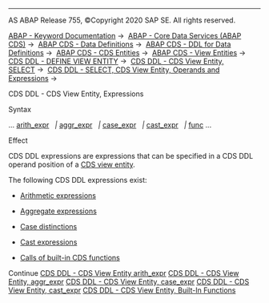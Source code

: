   

* * *

AS ABAP Release 755, ©Copyright 2020 SAP SE. All rights reserved.

[ABAP - Keyword Documentation](https://help.sap.com/doc/abapdocu_755_index_htm/7.55/en-US/abenabap.htm) →  [ABAP - Core Data Services (ABAP CDS)](https://help.sap.com/doc/abapdocu_755_index_htm/7.55/en-US/abencds.htm) →  [ABAP CDS - Data Definitions](https://help.sap.com/doc/abapdocu_755_index_htm/7.55/en-US/abencds_entities.htm) →  [ABAP CDS - DDL for Data Definitions](https://help.sap.com/doc/abapdocu_755_index_htm/7.55/en-US/abencds_f1_ddl_syntax.htm) →  [ABAP CDS - CDS Entities](https://help.sap.com/doc/abapdocu_755_index_htm/7.55/en-US/abencds_view_entity.htm) →  [ABAP CDS - View Entities](https://help.sap.com/doc/abapdocu_755_index_htm/7.55/en-US/abencds_v2_views.htm) →  [CDS DDL - DEFINE VIEW ENTITY](https://help.sap.com/doc/abapdocu_755_index_htm/7.55/en-US/abencds_define_view_entity.htm) →  [CDS DDL - CDS View Entity, SELECT](https://help.sap.com/doc/abapdocu_755_index_htm/7.55/en-US/abencds_select_statement_v2.htm) →  [CDS DDL - SELECT, CDS View Entity, Operands and Expressions](https://help.sap.com/doc/abapdocu_755_index_htm/7.55/en-US/abencds_operands_and_expr_v2.htm) → 

CDS DDL - CDS View Entity, Expressions

Syntax

... [arith\_expr](https://help.sap.com/doc/abapdocu_755_index_htm/7.55/en-US/abencds_arithmetic_expression_v2.htm)
  *|* [aggr\_expr](https://help.sap.com/doc/abapdocu_755_index_htm/7.55/en-US/abencds_aggregate_functions_v2.htm)
  *|* [case\_expr](https://help.sap.com/doc/abapdocu_755_index_htm/7.55/en-US/abencds_case_expression_v2.htm)
  *|* [cast\_expr](https://help.sap.com/doc/abapdocu_755_index_htm/7.55/en-US/abencds_cast_expression_v2.htm)
  *|* [func](https://help.sap.com/doc/abapdocu_755_index_htm/7.55/en-US/abencds_builtin_functions_v2.htm) ...

Effect

CDS DDL expressions are expressions that can be specified in a CDS DDL operand position of a [CDS view entity](https://help.sap.com/doc/abapdocu_755_index_htm/7.55/en-US/abencds_v2_view_glosry.htm "Glossary Entry").

The following CDS DDL expressions exist:

-   [Arithmetic expressions](https://help.sap.com/doc/abapdocu_755_index_htm/7.55/en-US/abencds_arithmetic_expression_v2.htm)

-   [Aggregate expressions](https://help.sap.com/doc/abapdocu_755_index_htm/7.55/en-US/abencds_aggregate_functions_v2.htm)

-   [Case distinctions](https://help.sap.com/doc/abapdocu_755_index_htm/7.55/en-US/abencds_case_expression_v2.htm)

-   [Cast expressions](https://help.sap.com/doc/abapdocu_755_index_htm/7.55/en-US/abencds_cast_expression_v2.htm)

-   [Calls of built-in CDS functions](https://help.sap.com/doc/abapdocu_755_index_htm/7.55/en-US/abencds_builtin_functions_v2.htm)

Continue
[CDS DDL - CDS View Entity arith\_expr](https://help.sap.com/doc/abapdocu_755_index_htm/7.55/en-US/abencds_arithmetic_expression_v2.htm)
[CDS DDL - CDS View Entity, aggr\_expr](https://help.sap.com/doc/abapdocu_755_index_htm/7.55/en-US/abencds_aggregate_functions_v2.htm)
[CDS DDL - CDS View Entity, case\_expr](https://help.sap.com/doc/abapdocu_755_index_htm/7.55/en-US/abencds_case_expression_v2.htm)
[CDS DDL - CDS View Entity, cast\_expr](https://help.sap.com/doc/abapdocu_755_index_htm/7.55/en-US/abencds_cast_expression_v2.htm)
[CDS DDL - CDS View Entity, Built-In Functions](https://help.sap.com/doc/abapdocu_755_index_htm/7.55/en-US/abencds_builtin_functions_v2.htm)